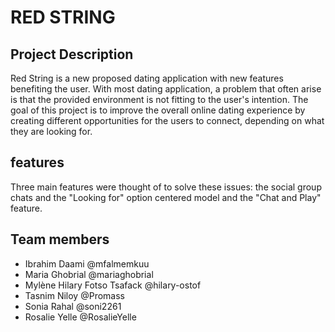 # RED STRING

## Project Description
Red String is a new proposed dating application with new features benefiting the user. With most dating application, a problem that often arise is that the provided environment is not fitting to the user's intention. The goal of this project is to improve the overall online dating experience by creating different opportunities for the users to connect, depending on what they are looking for.  

## features
Three main features were thought of to solve these issues: the social group chats and the "Looking for" option centered model and the "Chat and Play" feature.

## Team members
- Ibrahim Daami @mfalmemkuu
- Maria Ghobrial @mariaghobrial
- Mylène Hilary Fotso Tsafack @hilary-ostof
- Tasnim Niloy @Promass
- Sonia Rahal @soni2261
- Rosalie Yelle @RosalieYelle

